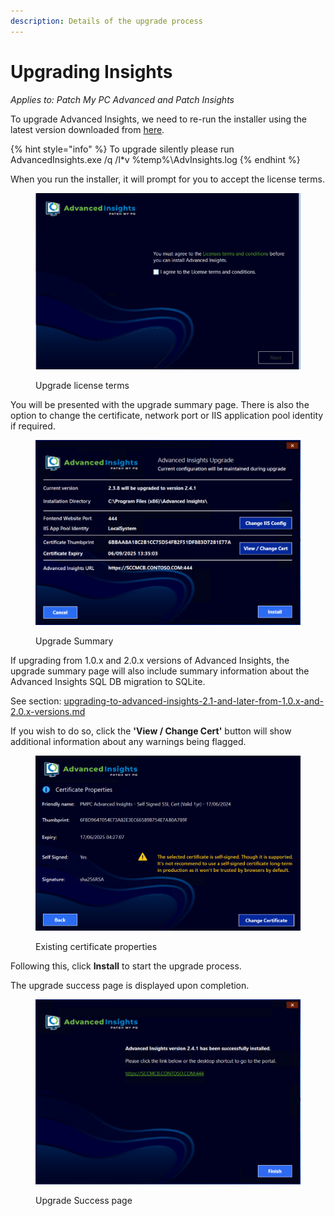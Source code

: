 ```yaml
---
description: Details of the upgrade process
---
```


# Upgrading Insights

_Applies to: Patch My PC Advanced and Patch Insights_

To upgrade Advanced Insights, we need to re-run the installer using the latest version downloaded from [here](../download-and-install-insights/).&#x20;

{% hint style="info" %}
To upgrade silently please run AdvancedInsights.exe /q /l\*v %temp%\AdvInsights.log
{% endhint %}

When you run the installer, it will prompt for you to accept the license terms.

<figure><img src="/_images/gitbook/image%20%281057%29.png" alt=""><figcaption><p>Upgrade license terms</p></figcaption></figure>

You will be presented with the upgrade summary page. There is also the option to change the certificate, network port or IIS application pool identity if required.

<figure><img src="/_images/gitbook/vmconnect_1iGyaX71Gh.png" alt=""><figcaption><p>Upgrade Summary</p></figcaption></figure>

If upgrading from 1.0.x and 2.0.x versions of Advanced Insights, the upgrade summary page will also include summary information about the Advanced Insights SQL DB migration to SQLite.

See section: [upgrading-to-advanced-insights-2.1-and-later-from-1.0.x-and-2.0.x-versions.md](upgrading-to-advanced-insights-2.1-and-later-from-1.0.x-and-2.0.x-versions.md "mention")

If you wish to do so, click the **'View / Change Cert'** button will show additional information about any warnings being flagged.

<figure><img src="/_images/gitbook/image%20%28707%29.png" alt=""><figcaption><p>Existing certificate properties</p></figcaption></figure>

Following this, click **Install** to start the upgrade process.

The upgrade success page is displayed upon completion.

<figure><img src="/_images/gitbook/vmconnect_CClh8mYcG6.png" alt=""><figcaption><p>Upgrade Success page</p></figcaption></figure>
